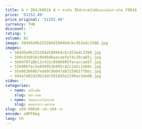 ```yaml
---
title: A + Z64/K0616 A + ตัวปรับ Z64/ตัวขับไฟฟ้าแบบลิเนียร์-เทิร์น F0616
price: '51152.49'
price_original: '51152.49'
currency: THB
discount: ''
rating: 5
volume: 82
image: S0d45e9b155204d1094b4cbc453edc3388.jpg
images:
  - S0d45e9b155204d1094b4cbc453edc3388.jpg
  - S60cd3d016c0d46d6aacaefe74c28ca65j.jpg
  - S60470fa8b13c431c8900905fecaccae07.jpg
  - S3b986fec5a894953b905c42c242c1eb0s.jpg
  - S5e863b68b7ad49c9b047a83159b1ffbbc.jpg
  - S94a7d02d29b14dc5918d5e2199ac3de08.jpg
video: ''
categories:
  - name: เครื่องมือ
    slug: เคร-องม
  - name: วัดและการวิเคราะห์
    slug: ดและการว-เคราะห
slug: z64-k0616-วปร-z64-วข
encode: oBPF8eq
lang: th
---
```

  